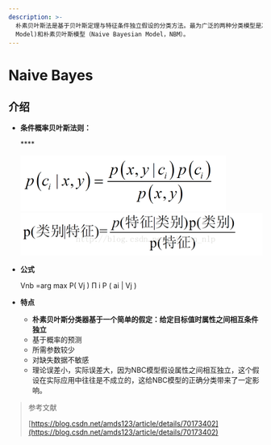 ```yaml
---
description: >-
  朴素贝叶斯法是基于贝叶斯定理与特征条件独立假设的分类方法。最为广泛的两种分类模型是决策树模型(Decision Tree
  Model)和朴素贝叶斯模型（Naive Bayesian Model，NBM）。
---
```


# Naive Bayes

## 介绍

* **条件概率贝叶斯法则：**

  \*\*\*\*

  ![](../.gitbook/assets/image%20%2822%29.png)![](../.gitbook/assets/image%20%2824%29.png)

* **公式**

  Vnb =arg max P\( Vj \) Π i P \( ai \| Vj \)

* **特点**
  * **朴素贝叶斯分类器基于一个简单的假定：给定目标值时属性之间相互条件独立**
  * 基于概率的预测
  * 所需参数较少
  * 对缺失数据不敏感
  * 理论误差小，实际误差大，因为NBC模型假设属性之间相互独立，这个假设在实际应用中往往是不成立的，这给NBC模型的正确分类带来了一定影响。









> 参考文献
>
> [https://blog.csdn.net/amds123/article/details/70173402](https://blog.csdn.net/amds123/article/details/70173402)

